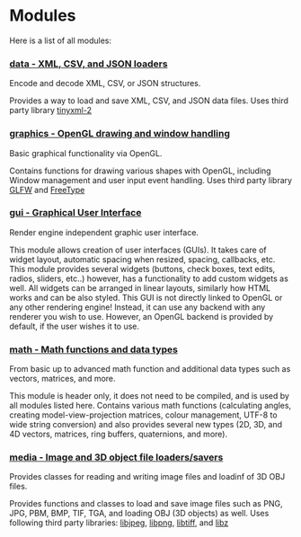 Modules
=======

Here is a list of all modules:

### [data - XML, CSV, and JSON loaders](/doc/group__data.md)

Encode and decode XML, CSV, or JSON structures. 

Provides a way to load and save XML, CSV, and JSON data files. Uses third party library [tinyxml-2](https://github.com/leethomason/tinyxml2) 

### [graphics - OpenGL drawing and window handling](/doc/group__graphics.md)

Basic graphical functionality via OpenGL. 

Contains functions for drawing various shapes with OpenGL, including Window management and user input event handling. Uses third party library [GLFW](http://www.glfw.org/) and [FreeType](https://www.freetype.org/) 

### [gui - Graphical User Interface](/doc/group__gui.md)

Render engine independent graphic user interface. 

This module allows creation of user interfaces (GUIs). It takes care of widget layout, automatic spacing when resized, spacing, callbacks, etc. This module provides several widgets (buttons, check boxes, text edits, radios, sliders, etc..) however, has a functionality to add custom widgets as well. All widgets can be arranged in linear layouts, similarly how HTML works and can be also styled. This GUI is not directly linked to OpenGL or any other rendering engine! Instead, it can use any backend with any renderer you wish to use. However, an OpenGL backend is provided by default, if the user wishes it to use. 

### [math - Math functions and data types](/doc/group__math.md)

From basic up to advanced math function and additional data types such as vectors, matrices, and more. 

This module is header only, it does not need to be compiled, and is used by all modules listed here. Contains various math functions (calculating angles, creating model-view-projection matrices, colour management, UTF-8 to wide string conversion) and also provides several new types (2D, 3D, and 4D vectors, matrices, ring buffers, quaternions, and more). 

### [media - Image and 3D object file loaders/savers](/doc/group__media.md)

Provides classes for reading and writing image files and loadinf of 3D OBJ files. 

Provides functions and classes to load and save image files such as PNG, JPG, PBM, BMP, TIF, TGA, and loading OBJ (3D objects) as well. Uses following third party libraries: [libjpeg](http://www.ijg.org/), [libpng](http://www.libpng.org/pub/png/libpng.html), [libtiff](http://www.libtiff.org/), and [libz](http://www.zlib.net/) 

